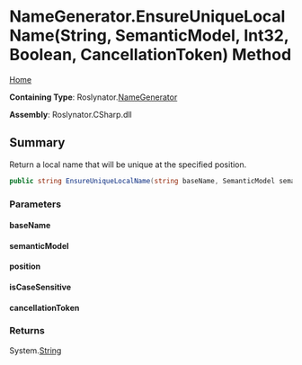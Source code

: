<a name="_top"></a>

# NameGenerator\.EnsureUniqueLocalName\(String, SemanticModel, Int32, Boolean, CancellationToken\) Method

[Home](../../../README.md#_top)

**Containing Type**: Roslynator\.[NameGenerator](../README.md#_top)

**Assembly**: Roslynator\.CSharp\.dll

## Summary

Return a local name that will be unique at the specified position\.

```csharp
public string EnsureUniqueLocalName(string baseName, SemanticModel semanticModel, int position, bool isCaseSensitive = true, CancellationToken cancellationToken = default(CancellationToken))
```

### Parameters

#### baseName

#### semanticModel

#### position

#### isCaseSensitive

#### cancellationToken

### Returns

System\.[String](https://docs.microsoft.com/en-us/dotnet/api/system.string)

